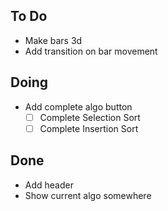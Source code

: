 ## To Do

- Make bars 3d
- Add transition on bar movement

## Doing

- Add complete algo button
    * [ ] Complete Selection Sort
    * [ ] Complete Insertion Sort

## Done

- Add header
- Show current algo somewhere

